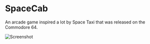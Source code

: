 # SpaceCab
An arcade game inspired a lot by Space Taxi that was released on the Commodore 64.

![Screenshot](/Images/SpaceCab_Mockup.png)
